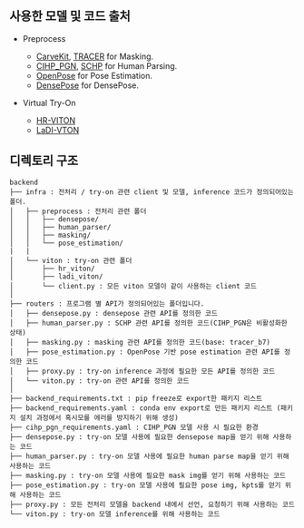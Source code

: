 ## 사용한 모델 및 코드 출처
- Preprocess
    - [CarveKit](https://github.com/OPHoperHPO/image-background-remove-tool), [TRACER](https://github.com/Karel911/TRACER) for Masking.
    - [CIHP_PGN](https://github.com/Engineering-Course/CIHP_PGN), [SCHP](https://github.com/GoGoDuck912/Self-Correction-Human-Parsing) for Human Parsing.
    - [OpenPose](https://github.com/CMU-Perceptual-Computing-Lab/openpose) for Pose Estimation.
    - [DensePose](https://github.com/facebookresearch/detectron2/tree/main/projects/DensePose) for DensePose.

- Virtual Try-On
    - [HR-VITON](https://github.com/sangyun884/HR-VITON)
    - [LaDI-VTON](https://github.com/miccunifi/ladi-vton)


## 디렉토리 구조

```
backend
├── infra : 전처리 / try-on 관련 client 및 모델, inference 코드가 정의되어있는 폴더.
│   ├── preprocess : 전처리 관련 폴더
│   │   ├── densepose/
│   │   ├── human_parser/
│   │   ├── masking/
│   │   └── pose_estimation/
|   |
│   └── viton : try-on 관련 폴더
│       ├── hr_viton/
│       ├── ladi_viton/
│       └── client.py : 모든 viton 모델이 같이 사용하는 client 코드
│
├── routers : 프로그램 별 API가 정의되어있는 폴더입니다.
│   ├── densepose.py : densepose 관련 API를 정의한 코드
│   ├── human_parser.py : SCHP 관련 API를 정의한 코드(CIHP_PGN은 비활성화한 상태)
│   ├── masking.py : masking 관련 API를 정의한 코드(base: tracer_b7)
│   ├── pose_estimation.py : OpenPose 기반 pose estimation 관련 API를 정의한 코드
│   ├── proxy.py : try-on inference 과정에 필요한 모든 API를 정의한 코드
│   └── viton.py : try-on 관련 API를 정의한 코드
│    
├── backend_requirements.txt : pip freeze로 export한 패키지 리스트
├── backend_requirements.yaml : conda env export로 만든 패키지 리스트 (패키지 설치 과정에서 혹시모를 에러를 방지하기 위해 생성)
├── cihp_pgn_requirements.yaml : CIHP_PGN 모델 사용 시 필요한 환경
├── densepose.py : try-on 모델 사용에 필요한 densepose map을 얻기 위해 사용하는 코드
├── human_parser.py : try-on 모델 사용에 필요한 human parse map을 얻기 위해 사용하는 코드
├── masking.py : try-on 모델 사용에 필요한 mask img를 얻기 위해 사용하는 코드
├── pose_estimation.py : try-on 모델 사용에 필요한 pose img, kpts를 얻기 위해 사용하는 코드
├── proxy.py : 모든 전처리 모델을 backend 내에서 선언, 요청하기 위해 사용하는 코드
└── viton.py : try-on 모델 inference를 위해 사용하는 코드
```